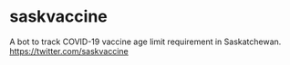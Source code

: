 # saskvaccine
A bot to track COVID-19 vaccine age limit requirement in Saskatchewan. https://twitter.com/saskvaccine
